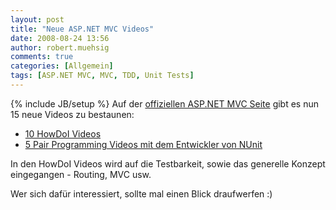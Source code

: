 ```yaml
---
layout: post
title: "Neue ASP.NET MVC Videos"
date: 2008-08-24 13:56
author: robert.muehsig
comments: true
categories: [Allgemein]
tags: [ASP.NET MVC, MVC, TDD, Unit Tests]
---
```

{% include JB/setup %}
Auf der <a href="http://asp.net/mvc">offiziellen ASP.NET MVC Seite</a> gibt es nun 15 neue Videos zu bestaunen:
- <a href="http://www.asp.net/learn/mvc-videos/#howdoi">10 HowDoI Videos</a>
- <a href="http://www.asp.net/learn/mvc-videos/#MVCPairProgramming">5 Pair Programming Videos mit dem Entwickler von NUnit</a>

In den HowDoI Videos wird auf die Testbarkeit, sowie das generelle Konzept eingegangen - Routing, MVC usw.

Wer sich dafür interessiert, sollte mal einen Blick draufwerfen :)
